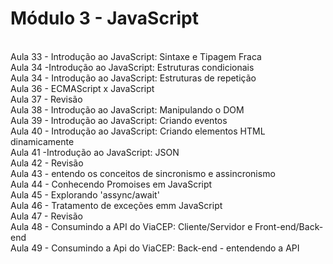 <h1>Módulo 3 - JavaScript</h1>
<br>
Aula 33 - Introdução ao JavaScript: Sintaxe e Tipagem Fraca
<br>
Aula 34 -Introdução ao JavaScript: Estruturas condicionais
<br>
Aula 34 - Introdução ao JavaScript: Estruturas de repetição
<br>
Aula 36 - ECMAScript x JavaScript
<br>
Aula 37 - Revisão
<br>
Aula 38 - Introdução ao JavaScript: Manipulando o DOM
<br>
Aula 39 - Introdução ao JavaScript: Criando eventos 
<br>
Aula 40 - Introdução ao JavaScript: Criando elementos HTML dinamicamente 
<br>
Aula 41 -Introdução ao JavaScript: JSON 
<br>
Aula 42 - Revisão
<br>
Aula 43 - entendo os conceitos de sincronismo e assincronismo
<br>
Aula 44 - Conhecendo Promoises em JavaScript
<br>
Aula 45 - Explorando 'assync/await'
<br>
Aula 46 - Tratamento de exceções emm JavaScript
<br> 
Aula 47 - Revisão
<br>
Aula 48 - Consumindo a API do ViaCEP: Cliente/Servidor e Front-end/Back-end
<br>
Aula 49 - Consumindo a Api do ViaCEP: Back-end - entendendo a API 
<br>

